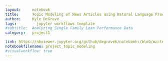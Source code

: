 ```yaml
---
layout:     notebook
title:      Topic Modeling of News Articles using Natural Language Processing
author:     Kyle DeGrave
tags: 		  jupyter workflows template
#subtitle:  Analyzing Single Family Loan Performance Data
category:   project1

link: https://nbviewer.jupyter.org/github/degravek/notebooks/blob/master/project_topic_modeling.ipynb?flush_cache=true
notebookfilename: project_topic_modeling
#visualworkflow: true
---
```

